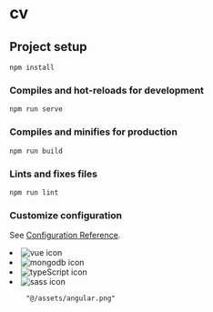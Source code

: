 # cv

## Project setup
```
npm install
```

### Compiles and hot-reloads for development
```
npm run serve
```

### Compiles and minifies for production
```
npm run build
```

### Lints and fixes files
```
npm run lint
```

### Customize configuration
See [Configuration Reference](https://cli.vuejs.org/config/).

 <li><img src="@/assets/vue.png" alt="vue icon"></li>
        <li><img src="@/assets/mongodb.png" alt="mongodb icon"></li>
        <li><img src="@/assets/typescript.png" alt="typeScript icon"></li>
        <li><img src="@/assets/sass.png" alt="sass icon"></li>

        "@/assets/angular.png"